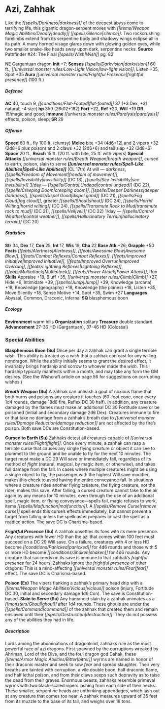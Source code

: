 ﻿---
cssclass: [monsters]
title1: Azi, Zahhak
is_3.5: true
desc_short: Like the darkness of the deepest abyss come to terrifying life, this gigantic
  dragon-serpent moves with deadly silence. Two rockcrushing forelimbs extend from
  its serpentine body and shadowy wings eclipse all in its path. A many horned visage
  glares down with glowing golden eyes, while two smaller snake-like heads sway upon
  dark, serpentine necks.
title2: Zahhak
CR: 19
sources:
- name: 'Pathfinder #24: The Final Wish'
  page: 82
  link: http://paizo.com/pathfinder/adventurePath/legacyOfFire/v5748btpy89a2
alignment: NE
size: Gargantuan
type: dragon
initiative:
  bonus: 7
senses:
  darkvision: 60
  low-light vision: true
auras:
- name: frightful presence
  radius: 100
AC:
  AC: 40
  touch: 9
  flat_footed: 37
  components:
    dex: 3
    natural: 31
    size: -4
HP:
  HP: 359
  long: 26d12+182
saves:
  fort: 22
  ref: 20
  will: 19
DR:
- amount: 15
  weakness: magic and good
immunities:
- paralysis effects
- poison
- sleep
SR: 29
speeds:
  base: 60
  fly: 100
  fly_maneuverability: clumsy
attacks:
  melee:
  - - text: bite +34 (4d6+12)
      entries:
      - - damage: 4d6+12
      attack: bite
      bonus:
      - 34
    - text: 2 vipers +32 (2d8+6 plus poison)
      entries:
      - - damage: 2d8+6
        - effect: poison
      count: 2
      attack: vipers
      bonus:
      - 32
    - text: 2 claws +32 (2d6+6)
      entries:
      - - damage: 2d6+6
      count: 2
      attack: claws
      bonus:
      - 32
    - text: tail slap +32 (2d8+6)
      entries:
      - - damage: 2d8+6
      attack: tail slap
      bonus:
      - 32
  special:
  - breath weapon
  - cursed to earth
  - poison
  - slain to serve
space: 20
reach: 15
reach_other: 20 ft. with bite, 25 ft. with vipers
spell_like_abilities:
  entries:
  - name: darkness
    source: default
    freq: At will
  - name: freedom of movement
    source: default
    freq: At will
  - name: invisibility
    source: default
    freq: At will
    DC: 18
  - name: see invisibility
    source: default
    freq: At will
  - name: control undead
    source: default
    freq: 3/day
    DC: 22
  - name: creeping doom
    source: default
    freq: 3/day
  - name: deeper darkness
    source: default
    freq: 3/day
  - name: dispel good
    source: default
    freq: 3/day
    DC: 21
  - name: fog cloud
    source: default
    freq: 3/day
  - name: greater shout
    source: default
    freq: 3/day
    DC: 24
  - name: horrid wilting
    source: default
    freq: 3/day
    DC: 24
  - name: transmute rock to mud
    source: default
    freq: 3/day
    DC: 21
  - name: veil
    source: default
    freq: 3/day
    DC: 22
  - name: control weather
    source: default
    freq: 1/day
  - name: hallucinatory terrain
    source: default
    freq: 1/day
    DC: 20
  sources:
  - name: default
    CL: 17
ability_scores:
  STR: 34
  DEX: 17
  CON: 25
  INT: 17
  WIS: 19
  CHA: 22
BAB: 26
grapple_3.5: 50
feats:
- name: Alertness
- name: Awesome Blow
- name: Combat Reflexes
- name: Improved Initiative
- name: Improved Overrun
- name: Lightning Reflexes
- name: Multiattack
- name: Power Attack
- name: Run
skills:
  Appraise: 18
  Bluff: 35
  Climb: 27
  Hide: 6
  Intimidation: 39
  Jump: 39
  Knowledge (arcana): 18
  Knowledge (geography): 18
  Knowledge (the planes): 18
  Listen: 35
  Move Silently: 18
  Sense Motive: 14
  Spot: 35
  Swim: 27
languages:
- Abyssal
- Common
- Draconic
- Infernal
special_qualities:
- blasphemous boon
ecology:
  environment: warm hills
  organization: solitary
  treasure:
  - double standard
  advancement_3.5:
  - type: size
    HD_min: 27
    size: Gargantuan
    HD_max: 36
  - type: size
    HD_min: 37
    size: Colossal
    HD_max: 46
special_abilities:
  Blasphemous Boon (Su): Once per day a zahhak can grant a single terrible wish. This
    ability is treated as a wish that a zahhak can cast for any willing nondragon.
    While the ability initially seems to grant the desired effect, it invariably brings
    hardship and sorrow to whoever made the wish. This hardship typically manifests
    within a month, and may take any form the GM desires. (See the Wishcraft article
    on page 56 for suggestions on corrupting wishes.)
  Breath Weapon (Su): A zahhak can unleash a gout of noxious flame that both burns
    and poisons any creature it touches (60-foot cone, once every 1d4 rounds, damage
    18d8 fire, Reflex DC 30 half). In addition, any creature damaged by the flames
    must make an additional DC 30 Fortitude save or be poisoned (initial and secondary
    damage 2d6 Dex). Creatures immune to fire or that take no damage from a zahhak's
    breath due to damage reduction are not affected by the fire's poison. Both save
    DCs are Constitution-based.
  Cursed to Earth (Su): Zahhaks detest all creatures capable of flight. Once every
    minute, a zahhak can rasp a terrible curse that causes any single flying creature
    or object it can see to plummet to the ground and be unable to fly for the next
    10 minutes. The target must make a DC 29 Will save or immediately fall, regardless
    of its method of flight (natural, magical, by magic item, or otherwise), and takes
    full damage from the fall. In cases where multiple creatures might be using a
    single object to fly, the passenger with the highest Will save modifier makes
    this check to avoid having the entire conveyance fall. In situations where a creature
    rides another flying creature, the flying creature, not the rider, makes this
    save. After falling, a cursed creature cannot take to the air again by any means
    for 10 minutes, even through the use of an additional spell, magic item, or flying
    conveyance-spells fail, magic refuses to work, items malfunction. A remove curse
    spell ends this curse's effects immediately, but cannot prevent a target from
    falling unless the spellcaster prepares to cast the spell as a readied action.
    The save DC is Charisma-based.
  Frightful Presence (Su): A zahhak unsettles its foes with its mere presence. Any
    creatures with fewer HD than the azi that comes within 100 feet must succeed on
    a DC 29 Will save. On a failure, creatures with 4 or less HD become panicked for
    4d6 rounds and those with 5 or more HD become shaken for 4d6 rounds. Any creature
    that succeeds on its save is immune to that zahhak's frightful presence for 24
    hours. Zahhaks ignore the frightful presence of other dragons. This is a mind-affecting
    fear effect. The save DC is Charisma-based.
  Poison (Ex): The vipers flanking a zahhak's primary head drip with a vicious poison
    (injury, Fortitude DC 30, initial and secondary damage 1d6 Con). The save is Constitution-based.
  Slain to Serve (Su): Any humanoid slain by a zahhak animates as a ghoul after 1d4
    rounds. These ghouls are under the command of the zahhak that created them and
    remain enslaved until their destruction. They do not possess any of the abilities
    they had in life.
desc_long: Lords among the abominations of dragonkind, zahhaks rule as the most powerful
  race of azi dragons. First spawned by the corruptions wreaked by Ahriman, Lord of
  the Divs, and the foul dragon god Dahak, these bitter wyrms are named in honor of
  their draconic master and seek to sow fear and spread slaughter. Their very breaths
  are tainted with corruption, a vile double boon, half draconic flame, and half lethal
  poison, and from their claws seeps such depravity as to raise the dead from their
  graves. Enormous beasts, zahhaks resemble primeval wyrms with two black-scaled vipers
  lashing from each side of their necks. These smaller, serpentine heads are unthinking
  appendages, which lash out at any creature that comes too near. A zahhak measures
  upward of 35 feet from its muzzle to the base of its tail, and weighs over 18 tons.

---

# Azi, Zahhak
Like the _[[spells/Darkness|darkness]]_ of the deepest abyss come to terrifying life, this gigantic dragon-serpent moves with _[[items/Weapon Magic Abilities/Deadly|deadly]]_ _[[spells/Silence|silence]]_. Two rockcrushing forelimbs extend from its serpentine body and shadowy wings eclipse all in its path. A many horned visage glares down with glowing golden eyes, while two smaller snake-like heads sway upon dark, serpentine necks.
**Source** Pathfinder #24: The Final _[[spells/Wish|Wish]]_ pg. 82

NE Gargantuan dragon
**Init** +7; **Senses** _[[spells/Darkvision|darkvision]]_ 60 ft., _[[universal monster rules/Low-Light Vision|low-light vision]]_; Listen +35, Spot +35
**Aura** _[[universal monster rules/Frightful Presence|frightful presence]]_ (100 ft.)

##### Defense

**AC** 40, touch 9, _[[conditions/Flat-Footed|flat-footed]]_ 37 (+3 Dex, +31 natural, -4 size)
**hp** 359 (26d12+182)
**Fort** +22, **Ref** +20, **Will** +19
**DR** 15/magic and good; **Immune** _[[universal monster rules/Paralysis|paralysis]]_ effects, poison, sleep; **SR** 29

##### Offense
**Speed** 60 ft., fly 100 ft. (clumsy)
**Melee** bite +34 (4d6+12) and 2 vipers +32 (2d8+6 plus poison) and 2 claws +32 (2d6+6) and tail slap +32 (2d8+6)
**Space** 20 ft., **Reach** 15 ft. (20 ft. with bite, 25 ft. with vipers)
**Special Attacks** _[[universal monster rules/Breath Weapon|breath weapon]]_, cursed to earth, poison, slain to serve
**_[[universal monster rules/Spell-Like Abilities|Spell-Like Abilities]]_** (CL 17th)
At will — _darkness_, _[[spells/Freedom of Movement|freedom of movement]]_, _[[spells/Invisibility|invisibility]]_ (DC 18), _[[spells/See Invisibility|see invisibility]]_
3/day — _[[spells/Control Undead|control undead]]_ (DC 22), _[[spells/Creeping Doom|creeping doom]]_, _[[spells/Deeper Darkness|deeper darkness]]_, _[[spells/Dispel Good|dispel good]]_ (DC 21), _[[spells/Fog Cloud|fog cloud]]_, greater _[[spells/Shout|shout]]_ (DC 24), _[[spells/Horrid Wilting|horrid wilting]]_ (DC 24), _[[spells/Transmute Rock to Mud|transmute rock to mud]]_ (DC 21), _[[spells/Veil|veil]]_ (DC 22)
1/day — _[[spells/Control Weather|control weather]]_, _[[spells/Hallucinatory Terrain|hallucinatory terrain]]_ (DC 20)

##### Statistics
**Str** 34, **Dex** 17, **Con** 25, **Int** 17, **Wis** 19, **Cha** 22
**Base Atk** +26; **Grapple** +50
**Feats** _[[feats/Alertness|Alertness]]_, _[[feats/Awesome Blow|Awesome Blow]]_, _[[feats/Combat Reflexes|Combat Reflexes]]_, _[[feats/Improved Initiative|Improved Initiative]]_, _[[feats/Improved Overrun|Improved Overrun]]_, _[[feats/Lightning Reflexes|Lightning Reflexes]]_, _[[feats/Multiattack|Multiattack]]_, _[[feats/Power Attack|Power Attack]]_, Run
**Skills** Appraise +18, Bluff +35, _[[universal monster rules/Climb|Climb]]_ +27, Hide +6, Intimidate +39, _[[spells/Jump|Jump]]_ +39, Knowledge (arcana) +18, Knowledge (geography) +18, Knowledge (the planes) +18, Listen +35, Move Silently +18, Sense Motive +14, Spot +35, Swim +27
**Languages** Abyssal, Common, Draconic, Infernal
**SQ** blasphemous boon

##### Ecology

**Environment** warm hills
**Organization** solitary
**Treasure** double standard
**Advancement** 27-36 HD (Gargantuan), 37-46 HD (Colossal)

### Special Abilities

**Blasphemous Boon (Su)** Once per day a zahhak can grant a single terrible _wish_. This ability is treated as a _wish_ that a zahhak can cast for any willing nondragon. While the ability initially seems to grant the desired effect, it invariably brings hardship and sorrow to whoever made the _wish_. This hardship typically manifests within a month, and may take any form the GM desires. (See the Wishcraft article on page 56 for suggestions on corrupting wishes.)

**_Breath Weapon_ (Su)** A zahhak can unleash a gout of noxious flame that both burns and poisons any creature it touches (60-foot cone, once every 1d4 rounds, damage 18d8 fire, Reflex DC 30 half). In addition, any creature damaged by the flames must make an additional DC 30 Fortitude save or be poisoned (initial and secondary damage 2d6 Dex). Creatures immune to fire or that take no damage from a zahhak’s breath due to _[[universal monster rules/Damage Reduction|damage reduction]]_ are not affected by the fire’s poison. Both save DCs are Constitution-based.

**Cursed to Earth (Su)** Zahhaks detest all creatures capable of _[[universal monster rules/Flight|flight]]_. Once every minute, a zahhak can rasp a terrible curse that causes any single flying creature or object it can see to plummet to the ground and be unable to fly for the next 10 minutes. The target must make a DC 29 Will save or immediately fall, regardless of its method of _flight_ (natural, magical, by magic item, or otherwise), and takes full damage from the fall. In cases where multiple creatures might be using a single object to fly, the passenger with the highest Will save modifier makes this check to avoid having the entire conveyance fall. In situations where a creature rides another flying creature, the flying creature, not the rider, makes this save. After falling, a cursed creature cannot take to the air again by any means for 10 minutes, even through the use of an additional spell, magic item, or flying conveyance—spells fail, magic refuses to work, items _[[spells/Malfunction|malfunction]]_. A _[[spells/Remove Curse|remove curse]]_ spell ends this curse’s effects immediately, but cannot prevent a target from falling unless the spellcaster prepares to cast the spell as a readied action. The save DC is Charisma-based.

**_Frightful Presence_ (Su)** A zahhak unsettles its foes with its mere presence. Any creatures with fewer HD than the azi that comes within 100 feet must succeed on a DC 29 Will save. On a failure, creatures with 4 or less HD become _[[conditions/Panicked|panicked]]_ for 4d6 rounds and those with 5 or more HD become _[[conditions/Shaken|shaken]]_ for 4d6 rounds. Any creature that succeeds on its save is immune to that zahhak’s _frightful presence_ for 24 hours. Zahhaks ignore the _frightful presence_ of other dragons. This is a mind-affecting _[[universal monster rules/Fear|fear]]_ effect. The save DC is Charisma-based.

**Poison (Ex)** The vipers flanking a zahhak’s primary head drip with a _[[items/Weapon Magic Abilities/Vicious|vicious]]_ poison (injury, Fortitude DC 30, initial and secondary damage 1d6 Con). The save is Constitution-based.
**Slain to Serve (Su)** Any humanoid slain by a zahhak animates as a _[[monsters/Ghoul|ghoul]]_ after 1d4 rounds. These ghouls are under the _[[spells/Command|command]]_ of the zahhak that created them and remain enslaved until their _[[spells/Destruction|destruction]]_. They do not possess any of the abilities they had in life.

##### Description

Lords among the abominations of dragonkind, zahhaks rule as the most powerful race of azi dragons. First spawned by the corruptions wreaked by Ahriman, Lord of the Divs, and the foul dragon god Dahak, these _[[items/Armor Magic Abilities/Bitter|bitter]]_ wyrms are named in honor of their draconic master and seek to sow _fear_ and spread slaughter. Their very breaths are tainted with corruption, a vile double boon, half draconic flame, and half lethal poison, and from their claws seeps such depravity as to raise the dead from their graves. Enormous beasts, zahhaks resemble primeval wyrms with two black-scaled vipers lashing from each side of their necks. These smaller, serpentine heads are unthinking appendages, which lash out at any creature that comes too near. A zahhak measures upward of 35 feet from its muzzle to the base of its tail, and weighs over 18 tons.